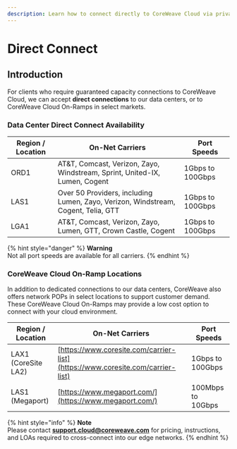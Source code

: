 ```yaml
---
description: Learn how to connect directly to CoreWeave Cloud via private, dedicated links.
---
```


# Direct Connect

## Introduction

For clients who require guaranteed capacity connections to CoreWeave Cloud, we can accept **direct connections** to our data centers, or to CoreWeave Cloud On-Ramps in select markets.

### **Data Center Direct Connect Availability**

| Region / Location | On-Net Carriers                                                                   | Port Speeds      |
| ----------------- | --------------------------------------------------------------------------------- | ---------------- |
| ORD1              | AT\&T, Comcast, Verizon, Zayo, Windstream, Sprint, United-IX, Lumen, Cogent       | 1Gbps to 100Gbps |
| LAS1              | Over 50 Providers, including Lumen, Zayo, Verizon, Windstream, Cogent, Telia, GTT | 1Gbps to 100Gbps |
| LGA1              | AT\&T, Comcast, Verizon, Zayo, Lumen, GTT, Crown Castle, Cogent                   | 1Gbps to 100Gbps |

{% hint style="danger" %}
**Warning**\
Not all port speeds are available for all carriers.
{% endhint %}

### **CoreWeave Cloud On-Ramp Locations**

In addition to dedicated connections to our data centers, CoreWeave also offers network POPs in select locations to support customer demand. These CoreWeave Cloud On-Ramps may provide a low cost option to connect with your cloud environment.

| Region / Location   | On-Net Carriers                                                                | Port Speeds       |
| ------------------- | ------------------------------------------------------------------------------ | ----------------- |
| LAX1 (CoreSite LA2) | [https://www.coresite.com/carrier-list](https://www.coresite.com/carrier-list) | 1Gbps to 100Gbps  |
| LAS1 (Megaport)     | [https://www.megaport.com/](https://www.megaport.com/)                         | 100Mbps to 10Gbps |

{% hint style="info" %}
**Note**\
Please contact **support.cloud@coreweave.com** for pricing, instructions, and LOAs required to cross-connect into our edge networks.
{% endhint %}
